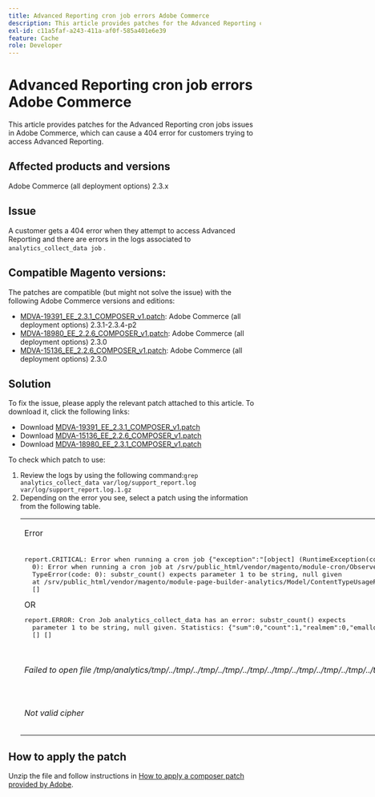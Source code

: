 ```yaml
---
title: Advanced Reporting cron job errors Adobe Commerce
description: This article provides patches for the Advanced Reporting cron jobs issues in Adobe Commerce, which can cause a 404 error for customers trying to access Advanced Reporting.
exl-id: c11a5faf-a243-411a-af0f-585a401e6e39
feature: Cache
role: Developer
---
```

# Advanced Reporting cron job errors Adobe Commerce

This article provides patches for the Advanced Reporting cron jobs issues in Adobe Commerce, which can cause a 404 error for customers trying to access Advanced Reporting.

## Affected products and versions

Adobe Commerce (all deployment options) 2.3.x

## Issue

A customer gets a 404 error when they attempt to access Advanced Reporting and there are errors in the logs associated to `analytics_collect_data job` .

## Compatible Magento versions:

The patches are compatible (but might not solve the issue) with the following Adobe Commerce versions and editions:

* [MDVA-19391\_EE\_2.3.1\_COMPOSER\_v1.patch](assets/MDVA-19391_EE_2.3.1_COMPOSER_v1.patch.zip): Adobe Commerce (all deployment options) 2.3.1-2.3.4-p2
* [MDVA-18980\_EE\_2.2.6\_COMPOSER\_v1.patch](assets/MDVA-18980_EE_2.2.6_COMPOSER_v1.patch.zip): Adobe Commerce (all deployment options) 2.3.0
* [MDVA-15136\_EE\_2.2.6\_COMPOSER\_v1.patch](assets/MDVA-15136_EE_2.2.6_COMPOSER_v1.patch.zip): Adobe Commerce (all deployment options) 2.3.0

## **Solution**

To fix the issue, please apply the relevant patch attached to this article. To download it, click the following links:

* Download [MDVA-19391\_EE\_2.3.1\_COMPOSER\_v1.patch](assets/MDVA-19391_EE_2.3.1_COMPOSER_v1.patch.zip)
* Download [MDVA-15136\_EE\_2.2.6\_COMPOSER\_v1.patch](assets/MDVA-15136_EE_2.2.6_COMPOSER_v1.patch.zip)
* Download [MDVA-18980\_EE\_2.3.1\_COMPOSER\_v1.patch](assets/MDVA-18980_EE_2.2.6_COMPOSER_v1.patch.zip)

To check which patch to use:

<ol><li>Review the logs by using the following command:<code>grep analytics_collect_data var/log/support_report.log var/log/support_report.log.1.gz</code>
</li><li>Depending on the error you see, select a patch using the information from the following table.<table style="width: 826px;">
<tbody>
<tr>
<td class="wysiwyg-text-align-center">
<p>Error</p>
</td>
<td class="wysiwyg-text-align-center">Patch</td>
</tr>
<tr>
<td>
<pre>report.CRITICAL: Error when running a cron job {"exception":"[object] (RuntimeException(code:
  0): Error when running a cron job at /srv/public_html/vendor/magento/module-cron/Observer/ProcessCronQueueObserver.php:327,
  TypeError(code: 0): substr_count() expects parameter 1 to be string, null given
  at /srv/public_html/vendor/magento/module-page-builder-analytics/Model/ContentTypeUsageReportProvider.php:106)"}
  []</pre>OR<pre>report.ERROR: Cron Job analytics_collect_data has an error: substr_count() expects
  parameter 1 to be string, null given. Statistics: {"sum":0,"count":1,"realmem":0,"emalloc":0,"realmem_start":224919552,"emalloc_start":216398384}
  [] []</pre>
<p> </p>
</td>
<td>Apply<a href="assets/MDVA-19391_EE_2.3.1_COMPOSER_v1.patch">MDVA-19391_EE_2.3.1_COMPOSER_v1.patch.zip</a>, clear cache and wait 24 hours for the job to run again and try again.</td>
</tr>
<tr>
<td>
<p><em>Failed to open file /tmp/analytics/tmp/../tmp/../tmp/../tmp/../tmp/../tmp/../tmp/../tmp/../tmp/../tmp/../tmp/../tmp/../tmp/../tmp/../tmp/../tmp/../tmp/../</em></p>
</td>
<td>Apply<a href="assets/MDVA-15136_EE_2.2.6_COMPOSER_v1.patch">MDVA-15136_EE_2.2.6_COMPOSER_v1.patch.zip</a>, clear cache and wait 24 hours for the job to run again and try again.</td>
</tr>
<tr>
<td><em>Not valid cipher</em></td>
<td>Apply<a href="assets/MDVA-18980_EE_2.2.6_COMPOSER_v1.patch">MDVA-18980_EE_2.2.6_COMPOSER_v1.patch.zip</a>, clear cache and wait 24 hours for the job to run again and try again.</td>
</tr>
</tbody>
</table>
</li></ol>

## How to apply the patch

Unzip the file and follow instructions in [How to apply a composer patch provided by Adobe](/help/how-to/general/how-to-apply-a-composer-patch-provided-by-magento.md).
